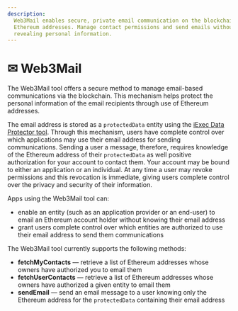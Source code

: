```yaml
---
description:
  Web3Mail enables secure, private email communication on the blockchain using
  Ethereum addresses. Manage contact permissions and send emails without
  revealing personal information.
---
```


# ✉ Web3Mail

The Web3Mail tool offers a secure method to manage email-based communications
via the blockchain. This mechanism helps protect the personal information of the
email recipients through use of Ethereum addresses.

The email address is stored as a `protectedData` entity using the
[iExec Data Protector tool](./dataProtector.md). Through this mechanism, users
have complete control over which applications may use their email address for
sending communications. Sending a user a message, therefore, requires knowledge
of the Ethereum address of their `protectedData` as well positive authorization
for your account to contact them. Your account may be bound to either an
application or an individual. At any time a user may revoke permissions and this
revocation is immediate, giving users complete control over the privacy and
security of their information.

Apps using the Web3Mail tool can:

- enable an entity (such as an application provider or an end-user) to email an
  Ethereum account holder without knowing their email address
- grant users complete control over which entities are authorized to use their
  email address to send them communications

The Web3Mail tool currently supports the following methods:

- **fetchMyContacts** — retrieve a list of Ethereum addresses whose owners have
  authorized you to email them
- **fetchUserContacts** — retrieve a list of Ethereum addresses whose owners
  have authorized a given entity to email them
- **sendEmail** — send an email message to a user knowing only the Ethereum
  address for the `protectedData` containing their email address
